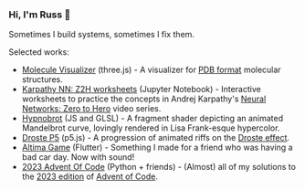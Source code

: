 ### Hi, I'm Russ 👋

Sometimes I build systems, sometimes I fix them. 

Selected works:
  * [Molecule Visualizer](https://russ741.github.io/molecule-visualizer/) (three.js) - A visualizer for [PDB format](https://en.wikipedia.org/wiki/Protein_Data_Bank_(file_format)) molecular structures.
  * [Karpathy NN: Z2H worksheets](https://github.com/Russ741/karpathy-nn-z2h) (Jupyter Notebook) - Interactive worksheets to practice the concepts in Andrej Karpathy's [Neural Networks: Zero to Hero](https://karpathy.ai/zero-to-hero.html) video series.
  * [Hypnobrot](https://russ741.github.io/hypnobrot) (JS and GLSL) - A fragment shader depicting an animated Mandelbrot curve, lovingly rendered in Lisa Frank-esque hypercolor.
  * [Droste P5](https://github.com/Russ741/droste-p5) (p5.js) - A progression of animated riffs on the [Droste effect](https://en.wikipedia.org/wiki/Droste_effect).
  * [Altima Game](https://russ741.github.io/altima-game/) (Flutter) - Something I made for a friend who was having a bad car day. Now with sound!
  * [2023 Advent Of Code](https://github.com/Russ741/2023-advent-of-code) (Python + friends) - (Almost) all of my solutions to the [2023 edition](https://adventofcode.com/2023) of [Advent of Code](https://adventofcode.com/2023/about).
